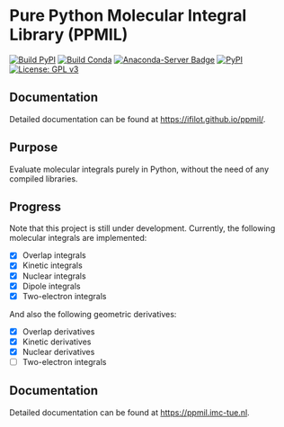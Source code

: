 # Pure Python Molecular Integral Library (PPMIL)

[![Build PyPI](https://github.com/ifilot/ppmil/actions/workflows/build.yml/badge.svg)](https://github.com/ifilot/ppmil/actions/workflows/build_pypi.yml)
[![Build Conda](https://github.com/ifilot/ppmil/actions/workflows/build.yml/badge.svg)](https://github.com/ifilot/ppmil/actions/workflows/build_conda.yml)
[![Anaconda-Server Badge](https://anaconda.org/ifilot/ppmil/badges/version.svg)](https://anaconda.org/ifilot/ppmil)
[![PyPI](https://img.shields.io/pypi/v/ppmil?style=flat-square)](https://pypi.org/project/ppmil/)
[![License: GPL v3](https://img.shields.io/badge/License-GPLv3-blue.svg)](https://www.gnu.org/licenses/gpl-3.0)

## Documentation

Detailed documentation can be found at https://ifilot.github.io/ppmil/.

## Purpose

Evaluate molecular integrals purely in Python, without the need of any
compiled libraries.

## Progress

Note that this project is still under development. Currently, the following
molecular integrals are implemented:

- [x] Overlap integrals
- [x] Kinetic integrals
- [x] Nuclear integrals
- [x] Dipole integrals
- [x] Two-electron integrals

And also the following geometric derivatives:

- [x] Overlap derivatives
- [x] Kinetic derivatives
- [x] Nuclear derivatives
- [ ] Two-electron integrals

## Documentation

Detailed documentation can be found at https://ppmil.imc-tue.nl.
